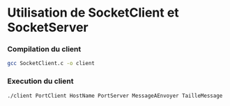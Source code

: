 
# Utilisation de SocketClient et SocketServer

### Compilation du client
```sh
gcc SocketClient.c -o client
```

### Execution du client
```sh
./client PortClient HostName PortServer MessageAEnvoyer TailleMessage
```
